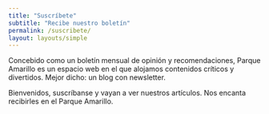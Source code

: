```yaml
---
title: "Suscríbete"
subtitle: "Recibe nuestro boletín"
permalink: /suscribete/
layout: layouts/simple
---
```


Concebido como un boletín mensual de opinión y recomendaciones, Parque Amarillo es un espacio web en el que alojamos contenidos críticos y divertidos. Mejor dicho: un blog con newsletter.

Bienvenidos, suscríbanse y vayan a ver nuestros artículos. Nos encanta recibirles en el Parque Amarillo.
